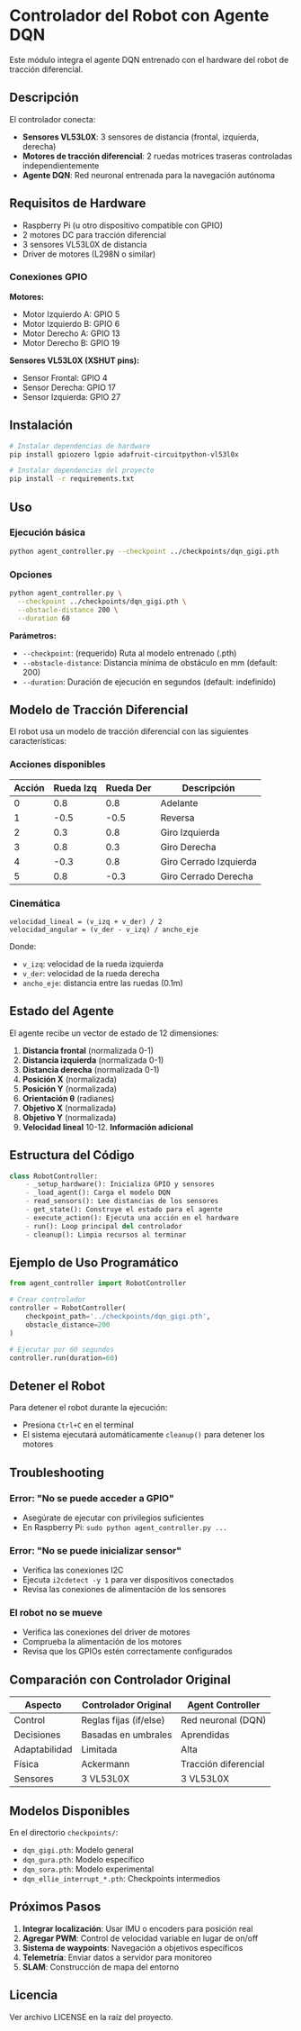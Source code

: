 # Controlador del Robot con Agente DQN

Este módulo integra el agente DQN entrenado con el hardware del robot de tracción diferencial.

## Descripción

El controlador conecta:
- **Sensores VL53L0X**: 3 sensores de distancia (frontal, izquierda, derecha)
- **Motores de tracción diferencial**: 2 ruedas motrices traseras controladas independientemente
- **Agente DQN**: Red neuronal entrenada para la navegación autónoma

## Requisitos de Hardware

- Raspberry Pi (u otro dispositivo compatible con GPIO)
- 2 motores DC para tracción diferencial
- 3 sensores VL53L0X de distancia
- Driver de motores (L298N o similar)

### Conexiones GPIO

**Motores:**
- Motor Izquierdo A: GPIO 5
- Motor Izquierdo B: GPIO 6
- Motor Derecho A: GPIO 13
- Motor Derecho B: GPIO 19

**Sensores VL53L0X (XSHUT pins):**
- Sensor Frontal: GPIO 4
- Sensor Derecha: GPIO 17
- Sensor Izquierda: GPIO 27

## Instalación

```bash
# Instalar dependencias de hardware
pip install gpiozero lgpio adafruit-circuitpython-vl53l0x

# Instalar dependencias del proyecto
pip install -r requirements.txt
```

## Uso

### Ejecución básica

```bash
python agent_controller.py --checkpoint ../checkpoints/dqn_gigi.pth
```

### Opciones

```bash
python agent_controller.py \
  --checkpoint ../checkpoints/dqn_gigi.pth \
  --obstacle-distance 200 \
  --duration 60
```

**Parámetros:**
- `--checkpoint`: (requerido) Ruta al modelo entrenado (.pth)
- `--obstacle-distance`: Distancia mínima de obstáculo en mm (default: 200)
- `--duration`: Duración de ejecución en segundos (default: indefinido)

## Modelo de Tracción Diferencial

El robot usa un modelo de tracción diferencial con las siguientes características:

### Acciones disponibles

| Acción | Rueda Izq | Rueda Der | Descripción |
|--------|-----------|-----------|-------------|
| 0 | 0.8 | 0.8 | Adelante |
| 1 | -0.5 | -0.5 | Reversa |
| 2 | 0.3 | 0.8 | Giro Izquierda |
| 3 | 0.8 | 0.3 | Giro Derecha |
| 4 | -0.3 | 0.8 | Giro Cerrado Izquierda |
| 5 | 0.8 | -0.3 | Giro Cerrado Derecha |

### Cinemática

```
velocidad_lineal = (v_izq + v_der) / 2
velocidad_angular = (v_der - v_izq) / ancho_eje
```

Donde:
- `v_izq`: velocidad de la rueda izquierda
- `v_der`: velocidad de la rueda derecha
- `ancho_eje`: distancia entre las ruedas (0.1m)

## Estado del Agente

El agente recibe un vector de estado de 12 dimensiones:

1. **Distancia frontal** (normalizada 0-1)
2. **Distancia izquierda** (normalizada 0-1)
3. **Distancia derecha** (normalizada 0-1)
4. **Posición X** (normalizada)
5. **Posición Y** (normalizada)
6. **Orientación θ** (radianes)
7. **Objetivo X** (normalizada)
8. **Objetivo Y** (normalizada)
9. **Velocidad lineal**
10-12. **Información adicional**

## Estructura del Código

```python
class RobotController:
    - _setup_hardware(): Inicializa GPIO y sensores
    - _load_agent(): Carga el modelo DQN
    - read_sensors(): Lee distancias de los sensores
    - get_state(): Construye el estado para el agente
    - execute_action(): Ejecuta una acción en el hardware
    - run(): Loop principal del controlador
    - cleanup(): Limpia recursos al terminar
```

## Ejemplo de Uso Programático

```python
from agent_controller import RobotController

# Crear controlador
controller = RobotController(
    checkpoint_path='../checkpoints/dqn_gigi.pth',
    obstacle_distance=200
)

# Ejecutar por 60 segundos
controller.run(duration=60)
```

## Detener el Robot

Para detener el robot durante la ejecución:
- Presiona `Ctrl+C` en el terminal
- El sistema ejecutará automáticamente `cleanup()` para detener los motores

## Troubleshooting

### Error: "No se puede acceder a GPIO"
- Asegúrate de ejecutar con privilegios suficientes
- En Raspberry Pi: `sudo python agent_controller.py ...`

### Error: "No se puede inicializar sensor"
- Verifica las conexiones I2C
- Ejecuta `i2cdetect -y 1` para ver dispositivos conectados
- Revisa las conexiones de alimentación de los sensores

### El robot no se mueve
- Verifica las conexiones del driver de motores
- Comprueba la alimentación de los motores
- Revisa que los GPIOs estén correctamente configurados

## Comparación con Controlador Original

| Aspecto | Controlador Original | Agent Controller |
|---------|---------------------|------------------|
| Control | Reglas fijas (if/else) | Red neuronal (DQN) |
| Decisiones | Basadas en umbrales | Aprendidas |
| Adaptabilidad | Limitada | Alta |
| Física | Ackermann | Tracción diferencial |
| Sensores | 3 VL53L0X | 3 VL53L0X |

## Modelos Disponibles

En el directorio `checkpoints/`:
- `dqn_gigi.pth`: Modelo general
- `dqn_gura.pth`: Modelo específico
- `dqn_sora.pth`: Modelo experimental
- `dqn_ellie_interrupt_*.pth`: Checkpoints intermedios

## Próximos Pasos

1. **Integrar localización**: Usar IMU o encoders para posición real
2. **Agregar PWM**: Control de velocidad variable en lugar de on/off
3. **Sistema de waypoints**: Navegación a objetivos específicos
4. **Telemetría**: Enviar datos a servidor para monitoreo
5. **SLAM**: Construcción de mapa del entorno

## Licencia

Ver archivo LICENSE en la raíz del proyecto.
